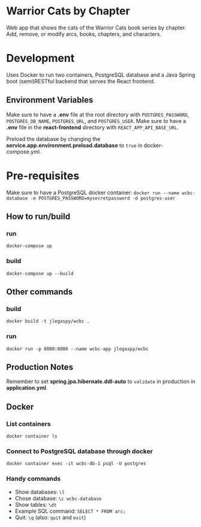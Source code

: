 # Warrior Cats by Chapter
Web app that shows the cats of the Warrior Cats book series by chapter.
Add, remove, or modify arcs, books, chapters, and characters.

# Development
Uses Docker to run two containers, PostgreSQL database and a Java Spring boot (semi)RESTful backend that serves the React frontend.

## Environment Variables
Make sure to have a **.env** file at the root directory with `POSTGRES_PASSWORD`, `POSTGRES_DB_NAME`, `POSTGRES_URL`, and `POSTGRES_USER`.
Make sure to have a **.env** file in the **react-frontend** directory with `REACT_APP_API_BASE_URL`.

Preload the database by changing the **service.app.environment.preload.database** to `true` in docker-compose.yml.

# Pre-requisites 
Make sure to have a PostgreSQL docker container:
```docker run --name wcbc-database -e POSTGRES_PASSWORD=mysecretpassword -d postgres-user```

## How to run/build
### run
```docker-compose up```

### build
```docker-compose up --build```

## Other commands
### build
```docker build -t jlegaspy/wcbc . ```

### run
```docker run -p 8080:8080 --name wcbc-app jlegaspy/wcbc```

## Production Notes
Remember to set **spring.jpa.hibernate.ddl-auto** to `validate` in production in **application.yml**.

## Docker
### List containers
```docker container ls```

### Connect to PostgreSQL database through docker
```docker container exec -it wcbc-db-1 psql -U postgres```

### Handy commands
- Show databases: `\l`
- Chose database: `\c wcbc-database`
- Show tables: `\dt`
- Example SQL command: `SELECT * FROM arc;`
- Quit: `\q` (also: `quit` and `exit`)
